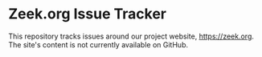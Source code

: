 Zeek.org Issue Tracker
======================

This repository tracks issues around our project website, https://zeek.org.
The site's content is not currently available on GitHub.
